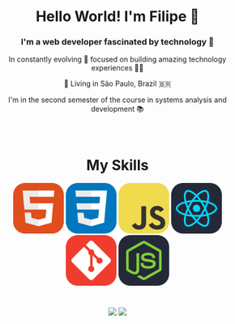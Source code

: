 <h1 align="center">Hello World! I'm Filipe 👋</h1>

<h3 align="center">I'm a web developer fascinated by technology 🤩 </h3>

<p align="center">In constantly evolving 🚀 focused on building amazing technology experiences 👨‍💻</p>
<div align="center">
    <p>📍 Living in São Paulo, Brazil 🇧🇷</p>
<p>I'm in the second semester of the course in systems analysis and development 📚</p>
</div>



<div align="center" style="margin-top: 20px;">
    <div style="padding: 20px;">
        <h1>My Skills</h1>
        <div>
            <img height="100" width="100" alt="html-icon" src="https://github.com/tandpfun/skill-icons/blob/main/icons/HTML.svg">
            <img height="100" width="100" alt="css-icon" src="https://github.com/tandpfun/skill-icons/blob/main/icons/CSS.svg">
            <img height="100" width="100" alt="js-icon" src="https://github.com/tandpfun/skill-icons/blob/main/icons/JavaScript.svg">
            <img height="100" width="100" alt="react-icon" src="https://github.com/tandpfun/skill-icons/blob/main/icons/React-Dark.svg">
            <img height="100" width="100" alt="git-icon" src="https://github.com/tandpfun/skill-icons/blob/main/icons/Git.svg">
            <img height="100" width="100" alt="node-icon" src="https://github.com/tandpfun/skill-icons/blob/main/icons/NodeJS-Dark.svg">
        </div>
    </div>
</div>

<div align="center" style="margin-top: 20px;">
    <img height="180em" src="https://github-readme-stats.vercel.app/api?username=FilipeBPDev&show_icons=true&theme=blue_navy"/>
    <img height="180em" src="https://github-readme-stats.vercel.app/api/top-langs/?username=FilipeBPDev&layout=compact&langs_count=16&theme=blue_navy"/>
</div>
